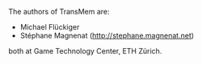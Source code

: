 The authors of TransMem are:

* Michael Flückiger
* Stéphane Magnenat (http://stephane.magnenat.net)

both at Game Technology Center, ETH Zürich.
